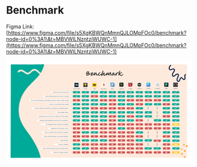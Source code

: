 # Benchmark

Figma Link: [https://www.figma.com/file/s5XgKBWQnMmnQJLOMpFOc0/benchmark?node-id=0%3A1\&t=MBVWILNzntziWUWC-1](https://www.figma.com/file/s5XgKBWQnMmnQJLOMpFOc0/benchmark?node-id=0%3A1\&t=MBVWILNzntziWUWC-1)

![](<.gitbook/assets/benchmark (1).png>)
